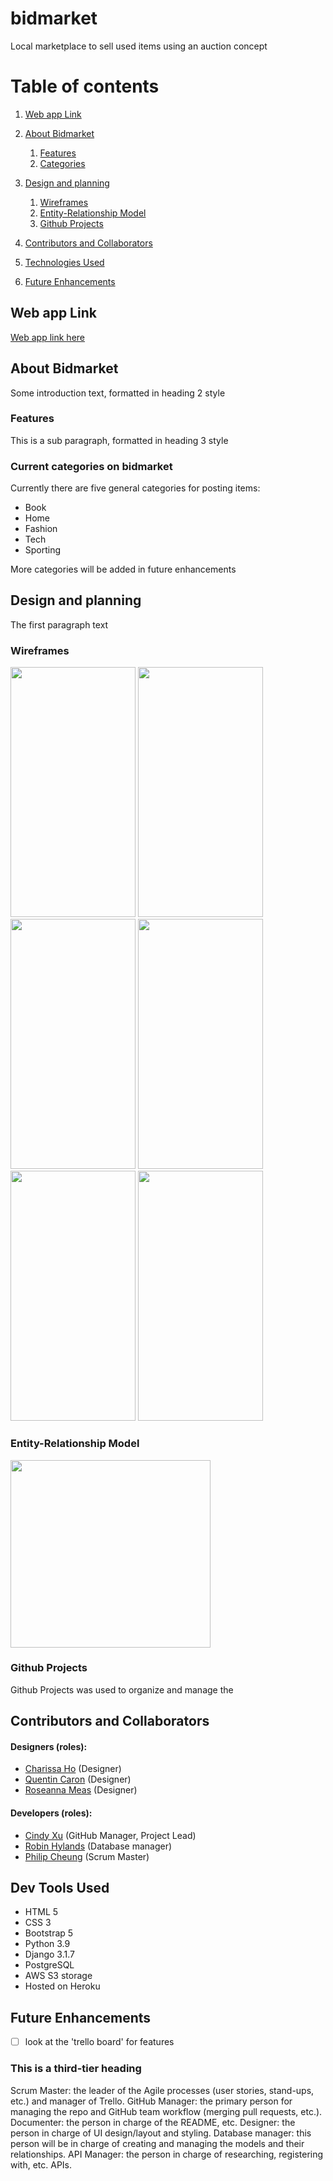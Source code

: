 # bidmarket
Local marketplace to sell used items using an auction concept

# Table of contents
1. [Web app Link](#link)
2. [About Bidmarket](#about)
    1.  [Features](#features)
    2.  [Categories](#categories)

3. [Design and planning](#designandplanning)
    1. [Wireframes](#Wireframes)
    2. [Entity-Relationship Model](#ERD)
    3. [Github Projects](#trello)
4. [Contributors and Collaborators](#contributors)
5. [Technologies Used](#technology)
6. [Future Enhancements](#futureenhancement)

## Web app Link <a name="link"></a>
[Web app link here](https://bidmarket.herokuapp.com/)

## About Bidmarket <a name="about"></a>
Some introduction text, formatted in heading 2 style

### Features <a name="features"></a>
This is a sub paragraph, formatted in heading 3 style

### Current categories on bidmarket <a name="categories"></a>
Currently there are five general categories for posting items: 
- Book
- Home
- Fashion
- Tech
- Sporting

More categories will be added in future enhancements

## Design and planning <a name="designandplanning"></a>
The first paragraph text

### Wireframes <a name="Wireframes"></a>
<img src="https://bitmarket-assets.s3.amazonaws.com/profile.png" height="400px" width="200px" >
<img src="https://bitmarket-assets.s3.amazonaws.com/details.png" height="400px" width="200px" >
<img src="https://bitmarket-assets.s3.amazonaws.com/detail-history.png" height="400px" width="200px" >
<img src="https://bitmarket-assets.s3.amazonaws.com/message.png" height="400px" width="200px" >
<img src="https://bitmarket-assets.s3.amazonaws.com/Search2.png" height="400px" width="200px" >
<img src="https://bitmarket-assets.s3.amazonaws.com/Search1.png" height="400px" width="200px" >

### Entity-Relationship Model <a name="ERD"></a>
<img src="https://bitmarket-assets.s3.amazonaws.com/bidmarket+ERD-v1.1.png" height="300px" width="320px" >

### Github Projects <a name="trello"></a>
Github Projects was used to organize and manage the 

## Contributors and Collaborators <a name="contributors"></a>
#### Designers (roles):
* [Charissa Ho] (Designer)
* [Quentin Caron] (Designer)
* [Roseanna Meas] (Designer)

#### Developers (roles):
* [Cindy Xu] (GitHub Manager, Project Lead)
* [Robin Hylands] (Database manager)
* [Philip Cheung] (Scrum Master)

## Dev Tools Used <a name="technology"></a>
* HTML 5
* CSS 3
* Bootstrap 5
* Python 3.9
* Django 3.1.7
* PostgreSQL
* AWS S3 storage
* Hosted on Heroku

## Future Enhancements <a name="futureenhancement"></a>



- [ ] look at the 'trello board' for features


### This is a third-tier heading


Scrum Master: the leader of the Agile processes (user stories, stand-ups, etc.) and manager of Trello.
GitHub Manager: the primary person for managing the repo and GitHub team workflow (merging pull requests, etc.).
Documenter: the person in charge of the README, etc.
Designer: the person in charge of UI design/layout and styling.
Database manager: this person will be in charge of creating and managing the models and their relationships.
API Manager: the person in charge of researching, registering with, etc. APIs.



[Charissa Ho]: https://www.linkedin.com/in/charissatho/
[Quentin Caron]: https://www.linkedin.com/in/q-caron/
[Roseanna Meas]: https://www.linkedin.com/in/roseannajm/
[Cindy Xu]: https://github.com/C1ndyy
[Robin Hylands]: https://github.com/robin10125
[Philip Cheung]: https://github.com/pdccheung


